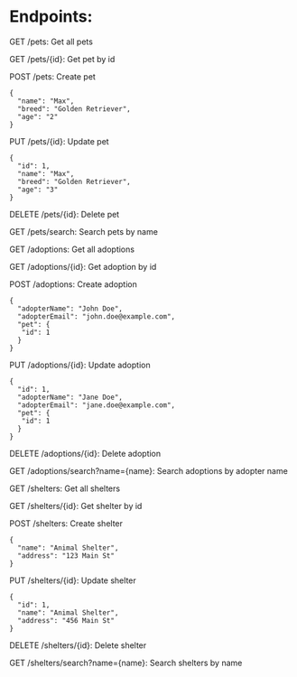 # Endpoints: 

GET /pets: Get all pets

GET /pets/{id}: Get pet by id

POST /pets: Create pet
```
{  
  "name": "Max",  
  "breed": "Golden Retriever",  
  "age": "2"  
}
```

PUT /pets/{id}: Update pet
```
{  
  "id": 1,  
  "name": "Max",  
  "breed": "Golden Retriever",  
  "age": "3"  
}
```

DELETE /pets/{id}: Delete pet

GET /pets/search: Search pets by name

GET /adoptions: Get all adoptions

GET /adoptions/{id}: Get adoption by id

POST /adoptions: Create adoption
```
{  
  "adopterName": "John Doe",  
  "adopterEmail": "john.doe@example.com",  
  "pet": {  
   "id": 1  
  }  
}
```

PUT /adoptions/{id}: Update adoption
```
{  
  "id": 1,  
  "adopterName": "Jane Doe",  
  "adopterEmail": "jane.doe@example.com",  
  "pet": {  
   "id": 1  
  }  
}
```

DELETE /adoptions/{id}: Delete adoption

GET /adoptions/search?name={name}: Search adoptions by adopter name

GET /shelters: Get all shelters

GET /shelters/{id}: Get shelter by id

POST /shelters: Create shelter
```
{  
  "name": "Animal Shelter",  
  "address": "123 Main St"  
}
```

PUT /shelters/{id}: Update shelter
```
{  
  "id": 1,  
  "name": "Animal Shelter",  
  "address": "456 Main St"  
}
```

DELETE /shelters/{id}: Delete shelter

GET /shelters/search?name={name}: Search shelters by name
